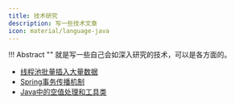 ```yaml
---
title: 技术研究
description: 写一些技术文章
icon: material/language-java
---
```


!!! Abstract ""
    就是写一些自己会如深入研究的技术，可以是各方面的。

- <a class="navigation" href="线程池批量插入大量数据/">线程池批量插入大量数据</a>
- <a class="navigation" href="Spring事务传播机制/">Spring事务传播机制</a>
- <a class="navigation" href="Java中的空值处理和工具类/">Java中的空值处理和工具类</a>